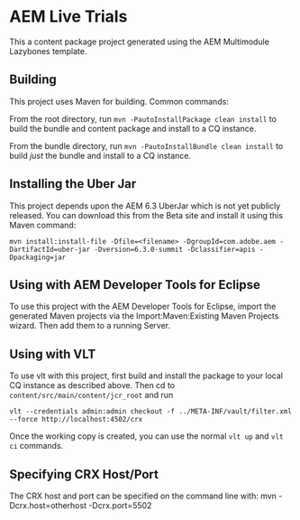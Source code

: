 # AEM Live Trials

This a content package project generated using the AEM Multimodule Lazybones template.

## Building

This project uses Maven for building. Common commands:

From the root directory, run ``mvn -PautoInstallPackage clean install`` to build the bundle and content package and install to a CQ instance.

From the bundle directory, run ``mvn -PautoInstallBundle clean install`` to build *just* the bundle and install to a CQ instance.

## Installing the Uber Jar

This project depends upon the AEM 6.3 UberJar which is not yet publicly released. You can download this from the Beta site and install it using this Maven command:

    mvn install:install-file -Dfile=<filename> -DgroupId=com.adobe.aem -DartifactId=uber-jar -Dversion=6.3.0-summit -Dclassifier=apis -Dpackaging=jar

## Using with AEM Developer Tools for Eclipse

To use this project with the AEM Developer Tools for Eclipse, import the generated Maven projects via the Import:Maven:Existing Maven Projects wizard. Then add them to a running Server.

## Using with VLT

To use vlt with this project, first build and install the package to your local CQ instance as described above. Then cd to `content/src/main/content/jcr_root` and run

    vlt --credentials admin:admin checkout -f ../META-INF/vault/filter.xml --force http://localhost:4502/crx

Once the working copy is created, you can use the normal ``vlt up`` and ``vlt ci`` commands.

## Specifying CRX Host/Port

The CRX host and port can be specified on the command line with:
mvn -Dcrx.host=otherhost -Dcrx.port=5502 <goals>